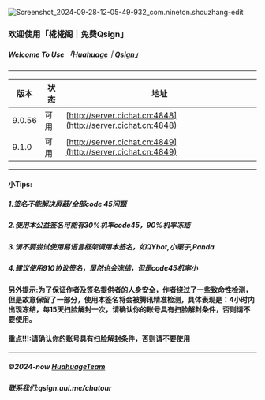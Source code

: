 ![Screenshot_2024-09-28-12-05-49-932_com.nineton.shouzhang-edit](_res/Screenshot_2024-09-28-12-05-49-932_com.nineton.shouzhang-edit.jpg)
### 欢迎使用「椛椛阁｜免费Qsign」
##### Welcome To Use 「Huahuage｜Qsign」
---

| 版本 | 状态  | 地址 |
| ----  | ----  | ---- |
| 9.0.56 | 可用 | [http://server.cichat.cn:4848](http://server.cichat.cn:4848)  | 
| 9.1.0 | 可用 | [http://server.cichat.cn:4849](http://server.cichat.cn:4849)  | 

---
#### 小Tips:
##### 1.签名不能解决屏蔽/全部code 45问题
##### 2.使用本公益签名可能有30%机率code45，90%机率冻结
##### 3.请不要尝试使用易语言框架调用本签名，如QYbot,小栗子,Panda
##### 4.建议使用910协议签名，虽然也会冻结，但是code45机率小
#### 另外提示:为了保证作者及签名提供者的人身安全，作者绕过了一些致命性检测，但是故意保留了一部分，使用本签名将会被腾讯精准检测，具体表现是：4小时内出现冻结，每15天扫脸解封一次，请确认你的账号具有扫脸解封条件，否则请不要使用。
#### 重点!!!:请确认你的账号具有扫脸解封条件，否则请不要使用
---
##### ©2024-now [HuahuageTeam](https://huahuage.org.cn)
##### 联系我们:qsign.uui.me/chatour
